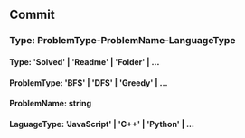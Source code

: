 ## Commit
### Type: ProblemType-ProblemName-LanguageType

#### Type: 'Solved' | 'Readme' | 'Folder' | ...
#### ProblemType: 'BFS' | 'DFS' | 'Greedy' | ...
#### ProblemName: string
#### LaguageType: 'JavaScript' | 'C++' | 'Python' | ...
